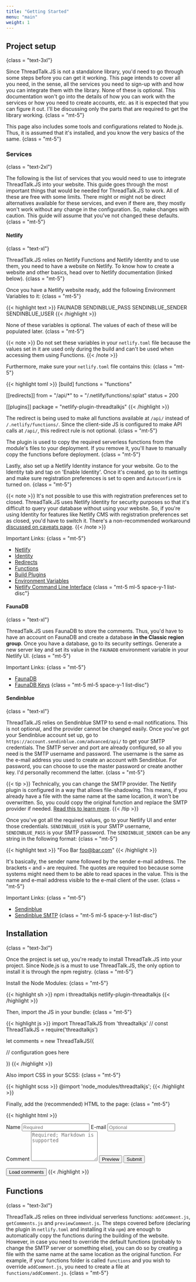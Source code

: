 ```yaml
---
title: "Getting Started"
menu: "main"
weight: 1
---
```


## Project setup
{class = "text-3xl"}

Since ThreadTalk.JS is not a standalone library, you'd need to go through some steps before you can get it working. This page intends to cover all you need, in the sense, all the services you need to sign-up with and how you can integrate them with the library. None of these is optional. This documentation won't go into the details of how you can work with the services or how you need to create accounts, etc. as it is expected that you can figure it out. I'll be discussing only the parts that are required to get the library working.
{class = "mt-5"}

This page also includes some tools and configurations related to Node.js. Thus, it is assumed that it's installed, and you know the very basics of the same.
{class = "mt-5"}

### Services
{class = "text-2xl"}

The following is the list of services that you would need to use to integrate ThreadTalk.JS into your website. This guide goes through the most important things that would be needed for ThreadTalk.JS to work. All of these are free with some limits. There might or might not be direct alternatives available for these services, and even if there are, they mostly won't work without any change in the configuration. So, make changes with caution. This guide will assume that you've not changed these defaults.
{class = "mt-5"}

#### Netlify
{class = "text-xl"}

ThreadTalk.JS relies on Netlify Functions and Netlify Identity and to use them, you need to have a website on Netlify. To know how to create a website and other basics, head over to Netlify documentation (linked below).
{class = "mt-5"}

Once you have a Netlify website ready, add the following Environment Variables to it:
{class = "mt-5"}

{{< highlight text >}}
FAUNADB <value>
SENDINBLUE_PASS <value>
SENDINBLUE_SENDER <value>
SENDINBLUE_USER <value>
{{< /highlight >}}

None of these variables is optional. The values of each of these will be populated later.
{class = "mt-5"}

{{< note >}}
Do not set these variables in your `netlify.toml` file because the values set in it are used only during the build and can't be used when accessing them using Functions.
{{< /note >}}

Furthermore, make sure your `netlify.toml` file contains this:
{class = "mt-5"}

{{< highlight toml >}}
[build]
 functions = "functions"

[[redirects]]
 from = "/api/*"
 to = "/.netlify/functions/:splat"
 status = 200

[[plugins]]
 package = "netlify-plugin-threadtalkjs"
{{< /highlight >}}

The redirect is being used to make all functions available at `/api/` instead of `/.netlify/functions/`. Since the client-side JS is configured to make API calls at `/api/`, this redirect rule is not optional.
{class = "mt-5"}

The plugin is used to copy the required serverless functions from the module's files to your deployment. If you remove it, you'll have to manually copy the functions before deployment.
{class = "mt-5"}

Lastly, also set up a Netlify Identity instance for your website. Go to the Identity tab and tap on 'Enable Identity'. Once it's created, go to its settings and make sure registration preferences is set to open and `Autoconfirm` is turned on.
{class = "mt-5"}

{{< note >}}
It's not possible to use this with registration preferences set to closed. ThreadTalk.JS uses Netlify Identity for security purposes so that it's difficult to query your database without using your website. So, if you're using Identity for features like Netlify CMS with registration preferences set as closed, you'd have to switch it. There's a non-recommended workaround [discussed on caveats page](/documentation/caveats/#identity).
{{< /note >}}

Important Links:
{class = "mt-5"}

* [Netlify](https://www.netlify.com/)
* [Identity](https://documentation.netlify.com/visitor-access/identity/)
* [Redirects](https://documentation.netlify.com/routing/redirects/)
* [Functions](https://documentation.netlify.com/functions/overview/)
* [Build Plugins](https://documentation.netlify.com/configure-builds/build-plugins/)
* [Environment Variables](https://documentation.netlify.com/configure-builds/environment-variables/)
* [Netlify Command Line Interface](https://documentation.netlify.com/cli/get-started/)
{class = "mt-5 ml-5 space-y-1 list-disc"}
 
#### FaunaDB
{class = "text-xl"}

ThreadTalk.JS uses FaunaDB to store the comments. Thus, you'd have to have an account on FaunaDB and create a database **in the Classic region group**. Once you have a database, go to its security settings. Generate a new server key and set its value in the `FAUNADB` environment variable in your Netlify UI.
{class = "mt-5"}

Important Links:
{class = "mt-5"}

* [FaunaDB](https://www.fauna.com/)
* [FaunaDB Keys](https://documentation.fauna.com/fauna/current/security/keys.html)
{class = "mt-5 ml-5 space-y-1 list-disc"}

#### Sendinblue
{class = "text-xl"}

ThreadTalk.JS relies on Sendinblue SMTP to send e-mail notifications. This is not optional, and the provider cannot be changed easily. Once you've got your Sendinblue account set up, go to `https://account.sendinblue.com/advanced/api/` to get your SMTP credentials. The SMTP server and port are already configured, so all you need is the SMTP username and password. The username is the same as the e-mail address you used to create an account with Sendinblue. For password, you can choose to use the master password or create another key. I'd personally recommend the latter.
{class = "mt-5"}

{{< tip >}}
Technically, you can change the SMTP provider. The Netlify plugin is configured in a way that allows file-shadowing. This means, if you already have a file with the same name at the same location, it won't be overwritten. So, you could copy the original function and replace the SMTP provider if needed. [Read this to learn more](#functions).
{{< /tip >}}

Once you've got all the required values, go to your Netlify UI and enter those credentials. `SENDINBLUE_USER` is your SMTP username, `SENDINBLUE_PASS` is your SMTP password. The `SENDINBLUE_SENDER` can be any string in the following format:
{class = "mt-5"}

{{< highlight text >}}
"Foo Bar <foo@bar.com>"
{{< /highlight >}}

It's basically, the sender name followed by the sender e-mail address. The brackets `<` and `>` are required. The quotes are required too because some systems might need them to be able to read spaces in the value. This is the name and e-mail address visible to the e-mail client of the user.
{class = "mt-5"}

Important Links:
{class = "mt-5"}

* [Sendinblue](https://www.sendinblue.com/)
* [Sendinblue SMTP](https://help.sendinblue.com/hc/en-us/articles/209462765-What-is-Sendinblue-SMTP-)
{class = "mt-5 ml-5 space-y-1 list-disc"}

## Installation
{class = "text-3xl"}

Once the project is set up, you're ready to install ThreadTalk.JS into your project. Since Node.js is a must to use ThreadTalk.JS, the only option to install it is through the npm registry.
{class = "mt-5"}

Install the Node Modules:
{class = "mt-5"}

{{< highlight sh >}}
npm i threadtalkjs netlify-plugin-threadtalkjs
{{< /highlight >}}

Then, import the JS in your bundle:
{class = "mt-5"}

{{< highlight js >}}
import ThreadTalkJS from 'threadtalkjs'
// const ThreadTalkJS = require('threadtalkjs')

let comments = new ThreadTalkJS({

// configuration goes here

})
{{< /highlight >}}

Also import CSS in your SCSS:
{class = "mt-5"}

{{< highlight scss >}}
@import 'node_modules/threadtalkjs';
{{< /highlight >}}

Finally, add the (recommended) HTML to the page:
{class = "mt-5"}

{{< highlight html >}}
<form id = "comment-form" autocomplete = "off"> <!-- Element must exist -->
  <label for = "name-box">Name</label>
  <input type = "text" name = "name"  placeholder = "Required" id = "name-box" required> <!-- Element must exist -->
  <label for = "email-box">E-mail</label>
  <input type = "email" name = "email" placeholder = "Optional" id = "email-box"> <!-- Element must exist -->
  <label for = "comment-box">Comment</label>
  <textarea rows = "5" name = "comment" placeholder = "Required; Markdown is supported" id = "comment-box" required></textarea> <!-- Element must exist -->
  <button type = "button">Preview</button> <!-- Element must exist -->
  <button type = "submit">Submit</button> <!-- Element must exist -->
</form>
<button id = "load-button">Load comments</button> <!-- Element must exist -->
{{< /highlight >}}

## Functions
{class = "text-3xl"}

ThreadTalk.JS relies on three individual serverless functions: `addComment.js`, `getComments.js` and `previewComment.js`. The steps covered before (declaring the plugin in `netlify.toml` and installing it via `npm`) are enough to automatically copy the functions during the building of the website. However, in case you need to override the default functions (probably to change the SMTP server or something else), you can do so by creating a file with the same name at the same location as the original function. For example, if your functions folder is called `functions` and you wish to override `addComment.js`, you need to create a file at `functions/addComment.js`.
{class = "mt-5"}